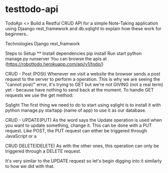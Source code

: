 # testtodo-api

TodoApi
<> Build a Restful CRUD API for a simple Note-Taking application using Djaango rest_framework and db.sqlight to explain how these work for beginners..

Technologies Django rest_framwork

Steps to Setup ** Install dependencies pip install Run start python manage.py runserver You can browse the apis at (https://robottodo.herokuapp.com/api/v1/todo/)

CRUD - Post (POSt) Whenever we visit a website the browser sends a post request to the server to perform a operation. This is why we are seeing the "cannot post/" error, it's trying to GET but we're not GIVING (not a real term) yet - because have nothing to send back at the moment. To handle GET requests we use the get method:

Sqlight The first thing we need to do to start using sqlight is to install it with python manage.py startapp (name of app) to use it as our database.

CRUD - UPDATE(PUT) As the word says the Update operation is used when you want to update something, change it. This can be done with a PUT request. Like POST, the PUT request can either be triggered through JavaScript or a

CRUD DELETE(DELETE) As with the other ones, this operation can only be triggered through a DELETE request.

It's very similar to the UPDATE request so let's begin digging into it similarly to how we did with that.
